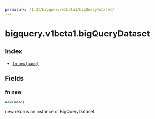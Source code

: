 ```yaml
---
permalink: /1.33/bigquery/v1beta1/bigQueryDataset/
---
```


# bigquery.v1beta1.bigQueryDataset



## Index

* [`fn new(name)`](#fn-new)

## Fields

### fn new

```ts
new(name)
```

new returns an instance of BigQueryDataset